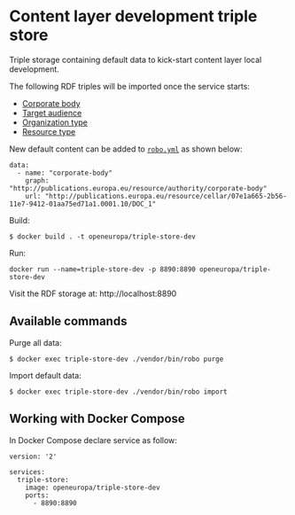 # Content layer development triple store

Triple storage containing default data to kick-start content layer local development.

The following RDF triples will be imported once the service starts:

- [Corporate body](http://publications.europa.eu/resource/cellar/07e1a665-2b56-11e7-9412-01aa75ed71a1.0001.10/DOC_1)
- [Target audience](http://publications.europa.eu/resource/cellar/4cb35e04-75c5-11e7-b2f2-01aa75ed71a1.0001.08/DOC_1)  
- [Organization type](http://publications.europa.eu/resource/cellar/a8bcd901-17b8-11e8-ac73-01aa75ed71a1.0001.06/DOC_1)  
- [Resource type](http://publications.europa.eu/resource/cellar/07fa8597-2b56-11e7-9412-01aa75ed71a1.0001.10/DOC_1)  

New default content can be added to [`robo.yml`](./robo.yml) as shown below:

```
data:
  - name: "corporate-body"
    graph: "http://publications.europa.eu/resource/authority/corporate-body"
    url: "http://publications.europa.eu/resource/cellar/07e1a665-2b56-11e7-9412-01aa75ed71a1.0001.10/DOC_1"
```

Build:

```
$ docker build . -t openeuropa/triple-store-dev
```

Run:

```
docker run --name=triple-store-dev -p 8890:8890 openeuropa/triple-store-dev
```

Visit the RDF storage at: http://localhost:8890

## Available commands

Purge all data:

```
$ docker exec triple-store-dev ./vendor/bin/robo purge
```

Import default data:

```
$ docker exec triple-store-dev ./vendor/bin/robo import
```

## Working with Docker Compose

In Docker Compose declare service as follow:

```
version: '2'

services:
  triple-store:
    image: openeuropa/triple-store-dev
    ports:
      - 8890:8890
```